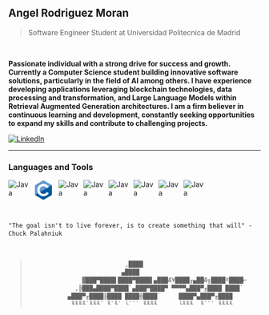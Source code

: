 
## Angel Rodriguez Moran	


> Software Engineer Student at Universidad Politecnica de Madrid
<br/>

**Passionate individual with a strong drive for success and growth. Currently a Computer Science student building innovative software solutions, particularly in the field of AI among others. I have experience developing applications leveraging blockchain technologies, data processing and transformation, and Large Language Models within Retrieval Augmented Generation architectures. I am a firm believer in continuous learning and development, constantly seeking opportunities to expand my skills and contribute to challenging projects.**

[![LinkedIn](https://img.shields.io/badge/LinkedIn-0077B5?style=for-the-badge&logo=linkedin&logoColor=white)](https://www.linkedin.com/in/angel-rodr%C3%ADguez-mor%C3%A1n-274868301/)

---

### Languages and Tools

<img align="left" alt="Java" width="40px" style="padding-right:10px;" src="https://www.vectorlogo.zone/logos/git-scm/git-scm-icon.svg"/>
<img align="left" alt="Java" width="40px" style="padding-right:10px;" src="https://raw.githubusercontent.com/devicons/devicon/master/icons/c/c-original.svg"/>
<img align="left" alt="Java" width="40px" style="padding-right:10px;" src="https://www.svgrepo.com/show/452091/python.svg"/>
<img align="left" alt="Java" width="40px" style="padding-right:10px;" src="https://www.svgrepo.com/show/452045/js.svg"/>
<img align="left" alt="Java" width="40px" style="padding-right:10px;" src="https://www.svgrepo.com/show/439290/react.svg"/>
<img align="left" alt="Java" width="40px" style="padding-right:10px;" src="https://www.svgrepo.com/show/331488/mongodb.svg"/>
<img align="left" alt="Java" width="40px" style="padding-right:10px;" src="https://www.svgrepo.com/show/374088/solidity.svg"/>
<img align="left" alt="Java" width="40px" style="padding-right:10px;" src="https://www.svgrepo.com/show/373848/mysql.svg"/> <br/> <br/>


<br/>
<br/>

~~~
"The goal isn't to live forever, is to create something that will" - Chuck Palahniuk
~~~

<br/>

>                                ,████
>                               ▄████
>                    ▓███▀████▌████▀████▌▄███Æ¥████╓▄██Æ╗████ª████⌐
>                  ,╠███▄████▀████`▄███▀████▀ ▀▀▀▀▄███▀╓████ ████`
>                ▄███▀╓████╟████ ████╬████`     ████▀▄███▀╓████
>                 ╙╙╙╙`╙╙╙` ╙`╙` └``` ╙╙╙╙      └╙╙╙  ╙``` ╙╙╙╙

